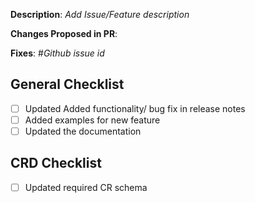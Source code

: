 **Description**:  _Add Issue/Feature description_

**Changes Proposed in PR**:

**Fixes**: #_Github issue id_

## General Checklist
- [ ] Updated Added functionality/ bug fix in release notes
- [ ] Added examples for new feature
- [ ] Updated the documentation

## CRD Checklist
- [ ] Updated required CR schema